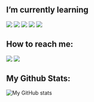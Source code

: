 ## I’m currently learning 


<img src="https://img.icons8.com/wired/64/000000/java-coffee-cup-logo.png"/> <img src="https://img.icons8.com/external-flatart-icons-outline-flatarticons/64/000000/external-leaf-spring-flatart-icons-outline-flatarticons-2.png"/> <img src="https://img.icons8.com/ios/50/000000/postgreesql.png"/> <img src="https://img.icons8.com/ios/50/000000/docker.png"/> <img src="https://img.icons8.com/ios/50/000000/c-plus-plus-logo.png"/>

## How to reach me:

[<img src="https://img.icons8.com/ios/50/000000/linkedin.png"/>](https://www.linkedin.com/in/martyna-szczekocka/)
[<img src="https://img.icons8.com/ios/50/000000/gmail-new.png"/>](mailto:martyna.szczekocka@gmail.com)

## My Github Stats:
![My GitHub stats](https://github-readme-stats.vercel.app/api?username=mszczekocka&show_icons=true&title_color=black)
